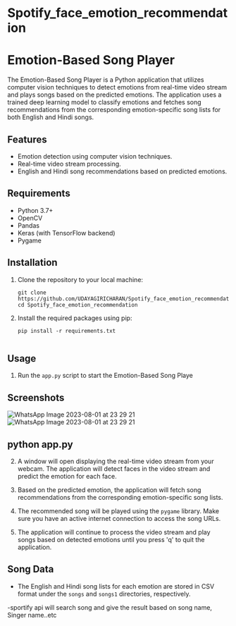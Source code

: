 # Spotify_face_emotion_recommendation
# Emotion-Based Song Player

The Emotion-Based Song Player is a Python application that utilizes computer vision techniques to detect emotions from real-time video stream and plays songs based on the predicted emotions. The application uses a trained deep learning model to classify emotions and fetches song recommendations from the corresponding emotion-specific song lists for both English and Hindi songs.

## Features

- Emotion detection using computer vision techniques.
- Real-time video stream processing.
- English and Hindi song recommendations based on predicted emotions.

## Requirements

- Python 3.7+
- OpenCV
- Pandas
- Keras (with TensorFlow backend)
- Pygame

## Installation

1. Clone the repository to your local machine:

   ```
   git clone https://github.com/UDAYAGIRICHARAN/Spotify_face_emotion_recommendation.git
   cd Spotify_face_emotion_recommendation
   ```
   
2. Install the required packages using pip:

   ```
   pip install -r requirements.txt
   
   
   ```
## Usage

1. Run the `app.py` script to start the Emotion-Based Song Playe
## Screenshots
![WhatsApp Image 2023-08-01 at 23 29 21](https://github.com/UDAYAGIRICHARAN/Spotify_face_emotion_recommendation/assets/67089878/4dbbaf2b-7f99-48d0-83ca-f0cc442ae858)
![WhatsApp Image 2023-08-01 at 23 29 21](https://github.com/UDAYAGIRICHARAN/Spotify_face_emotion_recommendation/assets/67089878/b7136365-f918-418f-8300-57c81f7ecac8)



## python app.py

2. A window will open displaying the real-time video stream from your webcam. The application will detect faces in the video stream and predict the emotion for each face.

3. Based on the predicted emotion, the application will fetch song recommendations from the corresponding emotion-specific song lists.

4. The recommended song will be played using the `pygame` library. Make sure you have an active internet connection to access the song URLs.

5. The application will continue to process the video stream and play songs based on detected emotions until you press 'q' to quit the application.

## Song Data

- The English and Hindi song lists for each emotion are stored in CSV format under the `songs` and `songs1` directories, respectively.

-sportify api will search song and give the result based on song name, Singer name..etc
